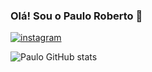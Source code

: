 
### Olá! Sou o Paulo Roberto 🤙
[![instagram](https://img.shields.io/badge/Instagram-E4405F?style=for-the-badge&logo=instagram&logoColor=white)](https://instagram.com/charliebrown1333)

![Paulo GitHub stats](https://github-readme-stats.vercel.app/api?username=devPauloCorsi&show_icons=true&theme=dracula)
